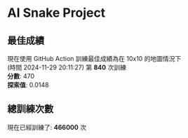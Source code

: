 
# AI Snake Project

## **最佳成績**




















































現在使用 GitHub Action 訓練最佳成績為在 10x10 的地圖情況下  
(時間 2024-11-29 20:11:27) 第 **840** 次訓練  
**分數**: 470  
**探索值**: 0.0148









































































































## 總訓練次數
現在已經訓練了: **466000** 次

